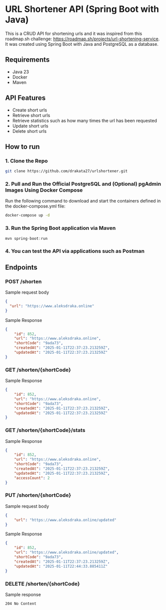# URL Shortener API (Spring Boot with Java)
This is a CRUD API for shortening urls and it was inspired from this roadmap.sh challenge: https://roadmap.sh/projects/url-shortening-service.
It was created using Spring Boot with Java and PostgreSQL as a database.

## Requirements
- Java 23
- Docker
- Maven

## API Features
- Create short urls
- Retrieve short urls
- Retrieve statistics such as how many times the url has been requested
- Update short urls
- Delete short urls

## How to run
### 1. Clone the Repo
```bash
git clone https://github.com/drakata27/urlshortener.git
```


### 2. Pull and Run the Official PostgreSQL and (Optional) pgAdmin Images Using Docker Compose

Run the following command to download and start the containers defined in the docker-compose.yml file:

```bash
docker-compose up -d 
```
### 3. Run the Spring Boot application via Maven
```java
mvn spring-boot:run
```

### 4. You can test the API via applications such as Postman

## Endpoints
### POST /shorten
Sample request body
```json
{
  "url": "https://www.aleksdraka.online"
}
```
Sample Response
```json
{
    "id": 852,
    "url": "https://www.aleksdraka.online",
    "shortCode": "9ada73",
    "createdAt": "2025-01-11T22:37:23.213259Z",
    "updatedAt": "2025-01-11T22:37:23.213259Z"
}
```
### GET /shorten/{shortCode}
Sample Response
```json
{
    "id": 852,
    "url": "https://www.aleksdraka.online",
    "shortCode": "9ada73",
    "createdAt": "2025-01-11T22:37:23.213259Z",
    "updatedAt": "2025-01-11T22:37:23.213259Z"
}
```
### GET /shorten/{shortCode}/stats
Sample Response
```json
{
    "id": 852,
    "url": "https://www.aleksdraka.online",
    "shortCode": "9ada73",
    "createdAt": "2025-01-11T22:37:23.213259Z",
    "updatedAt": "2025-01-11T22:37:23.213259Z",
    "accessCount": 2
}
```
### PUT /shorten/{shortCode}
Sample request body
```json
{
    "url": "https://www.aleksdraka.online/updated"
}
```
Sample Response
```json
{
    "id": 852,
    "url": "https://www.aleksdraka.online/updated",
    "shortCode": "9ada73",
    "createdAt": "2025-01-11T22:37:23.213259Z",
    "updatedAt": "2025-01-11T22:44:33.885411Z"
}
```

### DELETE /shorten/{shortCode}
Sample response
```http
204 No Content
```


